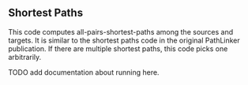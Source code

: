 ## Shortest Paths

This code computes all-pairs-shortest-paths among the sources and targets.  It is similar to the shortest paths code in the original PathLinker publication. If there are multiple shortest paths, this code picks one arbitrarily.

TODO add documentation about running here. 
